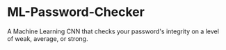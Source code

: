 # ML-Password-Checker
A Machine Learning CNN that checks your password's integrity on a level of weak, average, or strong.
